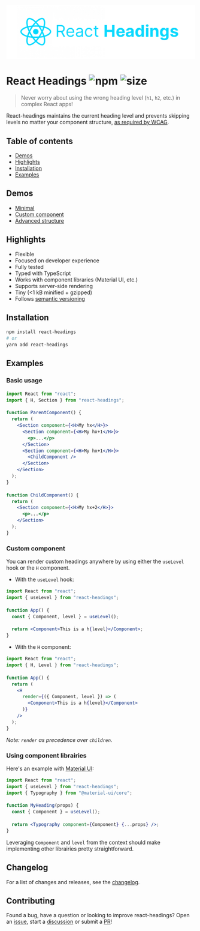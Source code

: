 ![React Headings Logo](https://github.com/alexnault/react-headings/raw/master/assets/react-headings.png)

# React Headings ![npm](https://img.shields.io/npm/v/react-headings?style=flat-square) ![size](https://img.shields.io/bundlephobia/minzip/react-headings?style=flat-square)

> Never worry about using the wrong heading level (`h1`, `h2`, etc.) in complex React apps!

React-headings maintains the current heading level and prevents skipping levels no matter your component structure, [as required by WCAG](https://www.w3.org/WAI/tutorials/page-structure/headings/).

## Table of contents

- [Demos](#demos)
- [Highlights](#highlights)
- [Installation](#installation)
- [Examples](#examples)

## Demos

- [Minimal](https://codesandbox.io/s/react-headings-minimal-4temt?file=/src/Demo.js)
- [Custom component](https://codesandbox.io/s/react-headings-custom-component-l4bjb?file=/src/Demo.js)
- [Advanced structure](https://codesandbox.io/s/react-headings-advanced-structure-uxk4p?file=/src/Demo.js)

<!-- - [Using `<Level>`]()
- [Using `<Section>`]() -->

## Highlights

- Flexible
- Focused on developer experience
- Fully tested
- Typed with TypeScript
- Works with component libraries (Material UI, etc.)
- Supports server-side rendering
- Tiny (<1 kB minified + gzipped)
- Follows [semantic versioning](https://semver.org/)

## Installation

```bash
npm install react-headings
# or
yarn add react-headings
```

## Examples

### Basic usage

```jsx
import React from "react";
import { H, Section } from "react-headings";

function ParentComponent() {
  return (
    <Section component={<H>My hx</H>}>
      <Section component={<H>My hx+1</H>}>
        <p>...</p>
      </Section>
      <Section component={<H>My hx+1</H>}>
        <ChildComponent />
      </Section>
    </Section>
  );
}

function ChildComponent() {
  return (
    <Section component={<H>My hx+2</H>}>
      <p>...</p>
    </Section>
  );
}
```

### Custom component

You can render custom headings anywhere by using either the `useLevel` hook or the `H` component.

- With the `useLevel` hook:

```jsx
import React from "react";
import { useLevel } from "react-headings";

function App() {
  const { Component, level } = useLevel();

  return <Component>This is a h{level}</Component>;
}
```

- With the `H` component:

```jsx
import React from "react";
import { H, Level } from "react-headings";

function App() {
  return (
    <H
      render={({ Component, level }) => (
        <Component>This is a h{level}</Component>
      )}
    />
  );
}
```

*Note: `render` as precedence over `children`.*

### Using component librairies

Here's an example with [Material UI](https://material-ui.com/api/typography/):

```jsx
import React from "react";
import { useLevel } from "react-headings";
import { Typography } from "@material-ui/core";

function MyHeading(props) {
  const { Component } = useLevel();

  return <Typography component={Component} {...props} />;
}
```

Leveraging `Component` and `level` from the context should make implementing other librairies pretty straightforward.

## Changelog

For a list of changes and releases, see the [changelog](https://github.com/alexnault/react-headings/releases).

## Contributing

Found a bug, have a question or looking to improve react-headings? Open an [issue](https://github.com/alexnault/react-headings/issues/new), start a [discussion](https://github.com/alexnault/react-headings/discussions/new) or submit a [PR](https://github.com/alexnault/react-headings/fork)!
